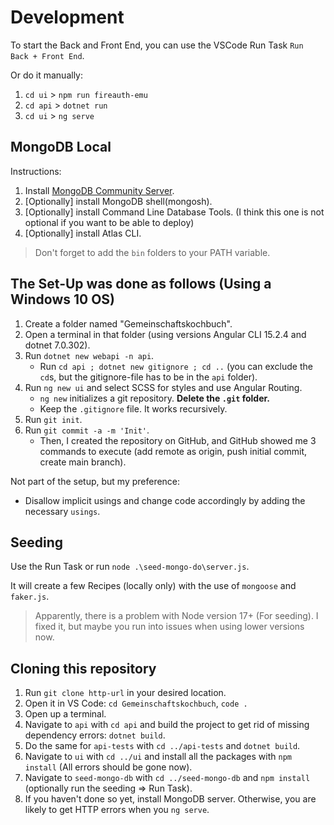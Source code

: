 # Development

To start the Back and Front End, you can use the VSCode Run Task `Run Back + Front End`.

Or do it manually:

1. `cd ui` > `npm run fireauth-emu`
2. `cd api` > `dotnet run`
3. `cd ui` > `ng serve`

## MongoDB Local

Instructions:

1. Install [MongoDB Community Server](https://www.mongodb.com/try/download/community).
2. [Optionally] install MongoDB shell(mongosh).
3. [Optionally] install Command Line Database Tools. (I think this one is not optional if you want to be able to deploy)
4. [Optionally] install Atlas CLI.

> Don't forget to add the `bin` folders to your PATH variable.

## The Set-Up was done as follows (Using a Windows 10 OS)

1. Create a folder named "Gemeinschaftskochbuch".
2. Open a terminal in that folder (using versions Angular CLI 15.2.4 and dotnet 7.0.302).
3. Run `dotnet new webapi -n api`.
    - Run `cd api ; dotnet new gitignore ; cd ..` (you can exclude the `cd`s, but the gitignore-file has to be in the `api` folder).
4. Run `ng new ui` and select SCSS for styles and use Angular Routing.
    - `ng new` initializes a git repository. **Delete the `.git` folder.**
    - Keep the `.gitignore` file. It works recursively.
5. Run `git init`.
6. Run `git commit -a -m 'Init'`.
    - Then, I created the repository on GitHub, and GitHub showed me 3 commands to execute (add remote as origin, push initial commit, create main branch).

Not part of the setup, but my preference:

- Disallow implicit usings and change code accordingly by adding the necessary `usings`.

## Seeding

Use the Run Task or run `node .\seed-mongo-do\server.js`.

It will create a few Recipes (locally only) with the use of `mongoose` and `faker.js`.

> Apparently, there is a problem with Node version 17+ (For seeding). I fixed it, but maybe you run into issues when using lower versions now.

## Cloning this repository

1. Run `git clone http-url` in your desired location.
2. Open it in VS Code: `cd Gemeinschaftskochbuch`, `code .`
3. Open up a terminal.
4. Navigate to `api` with `cd api` and build the project to get rid of missing dependency errors: `dotnet build`.
5. Do the same for `api-tests` with `cd ../api-tests` and `dotnet build`.
6. Navigate to `ui` with `cd ../ui` and install all the packages with `npm install` (All errors should be gone now).
7. Navigate to `seed-mongo-db` with `cd ../seed-mongo-db` and `npm install` (optionally run the seeding => Run Task).
8. If you haven't done so yet, install MongoDB server. Otherwise, you are likely to get HTTP errors when you `ng serve`.
